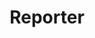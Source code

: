 ---
title: Reporter
description: 'Report model status on deployment'
position: 29
version: 1.0
category: Utilities
---